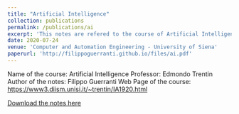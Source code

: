 ```yaml
---
title: "Artificial Intelligence"
collection: publications
permalink: /publications/ai
excerpt: 'This notes are refered to the course of Artificial Intelligence teached by Prof. Edmondo Trentin'
date: 2020-07-24
venue: 'Computer and Automation Engineering - University of Siena'
paperurl: 'http://filippoguerranti.github.io/files/ai.pdf'
---
```

Name of the course: Artificial Intelligence
Professor: Edmondo Trentin
Author of the notes: Filippo Guerranti
Web Page of the course: https://www3.diism.unisi.it/~trentin/IA1920.html 

[Download the notes here](http://filippoguerranti.github.io/files/ai.pdf)

